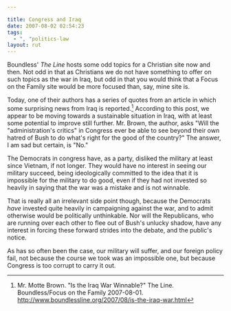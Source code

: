 ```yaml
---

title: Congress and Iraq
date: 2007-08-02 02:54:23
tags:
  - ", "politics-law
layout: rut
---
```


Boundless' <i>The Line</i> hosts some odd topics for a Christian site now and then.  Not odd in that as Christians we do not have something to offer on such topics as the war in Iraq, but odd in that you would think that a Focus on the Family site would be more focused than, say, mine site is.  

Today, one of their authors has a series of quotes from an article in which some surprising news from Iraq is reported.[^200708011]  According to this post, we appear to be moving towards a sustainable situation in Iraq, with at least some potential to improve still further.  Mr. Brown, the author, asks "Will the "administration's critics" in Congress ever be able to see beyond their own hatred of Bush to do what's right for the good of the country?"  The answer, I am sad but certain, is "No."

The Democrats in congress have, as a party, disliked the military at least since Vietnam, if not longer.  They would have no interest in seeing our military succeed, being ideologically committed to the idea that it is impossible for the military to do good, even if they had not invested so heavily in saying that the war was a mistake and is not winnable.

That is really all an irrelevant side point though, because the Democrats *have* invested quite heavily in campaigning against the war, and to admit otherwise would be politically unthinkable.  Nor will the Republicans, who are running over each other to flee out of Bush's unlucky shadow, have any interest in forcing these forward strides into the debate, and the public's notice.  

As has so often been the case, our military will suffer, and our foreign policy fail, not because the course we took was an impossible one, but because Congress is too corrupt to carry it out. 


[^200708011]: Mr. Motte Brown.  "Is the Iraq War Winnable?"  The Line.  Boundless/Focus on the Family 2007-08-01.  <http://www.boundlessline.org/2007/08/is-the-iraq-war.html>

